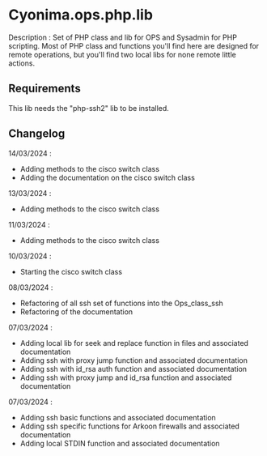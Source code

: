 # Cyonima.ops.php.lib

Description : Set of PHP class and lib for OPS and Sysadmin for PHP scripting. Most of PHP class and functions you'll find here are designed for remote operations, but you'll find two local libs for none remote little actions.

## Requirements

This lib needs the "php-ssh2" lib to be installed.

## Changelog

14/03/2024 :
* Adding methods to the cisco switch class
* Adding the documentation on the cisco switch class

13/03/2024 :
* Adding methods to the cisco switch class

11/03/2024 :
* Adding methods to the cisco switch class

10/03/2024 :
* Starting the cisco switch class

08/03/2024 :
* Refactoring of all ssh set of functions into the Ops_class_ssh 
* Refactoring of the documentation

07/03/2024 :
* Adding local lib for seek and replace function in files and associated documentation
* Adding ssh with proxy jump function and associated documentation
* Adding ssh with id_rsa auth function and associated documentation
* Adding ssh with proxy jump and id_rsa function and associated documentation

07/03/2024 :
* Adding ssh basic functions and associated documentation
* Adding ssh specific functions for Arkoon firewalls and associated documentation
* Adding local STDIN function and associated documentation

